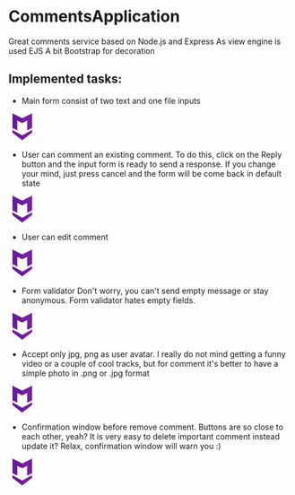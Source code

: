 # CommentsApplication
Great comments service based on Node.js and Express
As view engine is used EJS
A bit Bootstrap for decoration

## Implemented tasks:

  * Main form consist of two text and one
file inputs

![alt-текст](https://github.com/adam-p/markdown-here/raw/master/src/common/images/icon48.png "Текст заголовка логотипа 1")

  * User can comment an existing comment.
To do this, click on the Reply button and the input form is ready to send a response. If you change your mind, just press cancel and the form will be come back in default state

![alt-текст](https://github.com/adam-p/markdown-here/raw/master/src/common/images/icon48.png "Текст заголовка логотипа 1")

  * User can edit comment

![alt-текст](https://github.com/adam-p/markdown-here/raw/master/src/common/images/icon48.png "Текст заголовка логотипа 1")

  * Form validator
Don't worry, you can't send empty message or stay anonymous. Form validator hates empty fields.

![alt-текст](https://github.com/adam-p/markdown-here/raw/master/src/common/images/icon48.png "Текст заголовка логотипа 1")

  * Accept only jpg, png as user avatar.
I really do not mind getting a funny video or a couple of cool tracks, but for comment it's better to have a simple photo in .png or .jpg format

![alt-текст](https://github.com/adam-p/markdown-here/raw/master/src/common/images/icon48.png "Текст заголовка логотипа 1")

  * Confirmation window before remove comment.
Buttons are so close to each other, yeah? It is very easy to delete important comment instead update it? Relax, confirmation window will warn you :)

![alt-текст](https://github.com/adam-p/markdown-here/raw/master/src/common/images/icon48.png "Текст заголовка логотипа 1")
